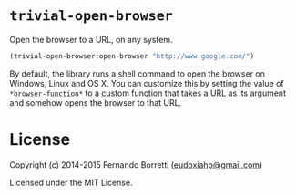 # `trivial-open-browser`

Open the browser to a URL, on any system.

~~~lisp
(trivial-open-browser:open-browser "http://www.google.com/")
~~~

By default, the library runs a shell command to open the browser on Windows,
Linux and OS X. You can customize this by setting the value of
`*browser-function*` to a custom function that takes a URL as its argument and
somehow opens the browser to that URL.

# License

Copyright (c) 2014-2015 Fernando Borretti (eudoxiahp@gmail.com)

Licensed under the MIT License.
